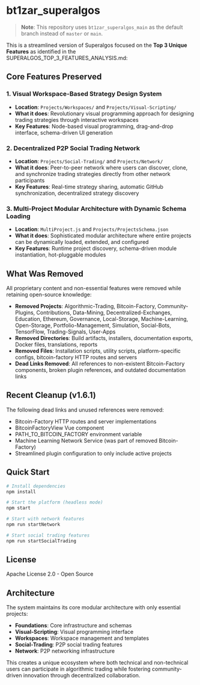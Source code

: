 # bt1zar_superalgos

> **Note**: This repository uses `bt1zar_superalgos_main` as the default branch instead of `master` or `main`.

This is a streamlined version of Superalgos focused on the **Top 3 Unique Features** as identified in the SUPERALGOS_TOP_3_FEATURES_ANALYSIS.md:

## Core Features Preserved

### 1. **Visual Workspace-Based Strategy Design System**
- **Location**: `Projects/Workspaces/` and `Projects/Visual-Scripting/`
- **What it does**: Revolutionary visual programming approach for designing trading strategies through interactive workspaces
- **Key Features**: Node-based visual programming, drag-and-drop interface, schema-driven UI generation

### 2. **Decentralized P2P Social Trading Network**
- **Location**: `Projects/Social-Trading/` and `Projects/Network/`
- **What it does**: Peer-to-peer network where users can discover, clone, and synchronize trading strategies directly from other network participants
- **Key Features**: Real-time strategy sharing, automatic GitHub synchronization, decentralized strategy discovery

### 3. **Multi-Project Modular Architecture with Dynamic Schema Loading**
- **Location**: `MultiProject.js` and `Projects/ProjectsSchema.json`
- **What it does**: Sophisticated modular architecture where entire projects can be dynamically loaded, extended, and configured
- **Key Features**: Runtime project discovery, schema-driven module instantiation, hot-pluggable modules

## What Was Removed

All proprietary content and non-essential features were removed while retaining open-source knowledge:

- **Removed Projects**: Algorithmic-Trading, Bitcoin-Factory, Community-Plugins, Contributions, Data-Mining, Decentralized-Exchanges, Education, Ethereum, Governance, Local-Storage, Machine-Learning, Open-Storage, Portfolio-Management, Simulation, Social-Bots, TensorFlow, Trading-Signals, User-Apps
- **Removed Directories**: Build artifacts, installers, documentation exports, Docker files, translations, reports
- **Removed Files**: Installation scripts, utility scripts, platform-specific configs, bitcoin-factory HTTP routes and servers
- **Dead Links Removed**: All references to non-existent Bitcoin-Factory components, broken plugin references, and outdated documentation links

## Recent Cleanup (v1.6.1)

The following dead links and unused references were removed:
- Bitcoin-Factory HTTP routes and server implementations
- BitcoinFactoryView Vue component
- PATH_TO_BITCOIN_FACTORY environment variable
- Machine Learning Network Service (was part of removed Bitcoin-Factory)
- Streamlined plugin configuration to only include active projects

## Quick Start

```bash
# Install dependencies
npm install

# Start the platform (headless mode)
npm start

# Start with network features
npm run startNetwork

# Start social trading features  
npm run startSocialTrading
```

## License

Apache License 2.0 - Open Source

## Architecture

The system maintains its core modular architecture with only essential projects:

- **Foundations**: Core infrastructure and schemas
- **Visual-Scripting**: Visual programming interface
- **Workspaces**: Workspace management and templates
- **Social-Trading**: P2P social trading features
- **Network**: P2P networking infrastructure

This creates a unique ecosystem where both technical and non-technical users can participate in algorithmic trading while fostering community-driven innovation through decentralized collaboration.